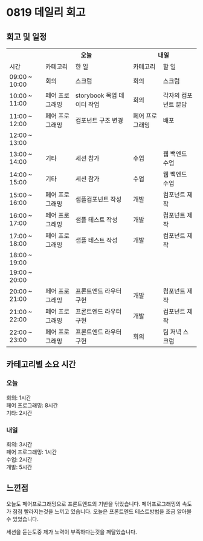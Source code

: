 # 0819 데일리 회고

## 회고 및 일정

  <table>
    <tr>
      <th></th>
      <th colspan="2">오늘</th>
      <th colspan="2">내일</th>
    </tr>
    <tr>
      <td>시간</td>
      <td>카테고리</td>
      <td>한 일</td>
      <td>카테고리</td>
      <td>할 일</td>
    </tr>
    <tr>
          <td>09:00 ~ 10:00</td>
          <td>회의</td>
          <td>스크럼</td>
          <td>회의</td>
          <td>스크럼</td>
        </tr><tr>
          <td>10:00 ~ 11:00</td>
          <td>페어 프로그래밍</td>
          <td>storybook 목업 데이터 작업</td>
          <td>회의</td>
          <td>각자의 컴포넌트 분담</td>
        </tr><tr>
          <td>11:00 ~ 12:00</td>
          <td>페어 프로그래밍</td>
          <td>컴포넌트 구조 변경 </td>
          <td>페어 프로그래밍</td>
          <td>배포</td>
        </tr><tr>
          <td>12:00 ~ 13:00</td>
          <td></td>
          <td></td>
          <td></td>
          <td></td>
        </tr><tr>
          <td>13:00 ~ 14:00</td>
          <td>기타</td>
          <td>세션 참가</td>
          <td>수업</td>
          <td>웹 백엔드 수업</td>
        </tr><tr>
          <td>14:00 ~ 15:00</td>
          <td>기타</td>
          <td>세션 참가</td>
          <td>수업</td>
          <td>웹 백엔드 수업</td>
        </tr><tr>
          <td>15:00 ~ 16:00</td>
          <td>페어 프로그래밍</td>
          <td>샘플컴포넌트 작성</td>
          <td>개발</td>
          <td>컴포넌트 제작</td>
        </tr><tr>
          <td>16:00 ~ 17:00</td>
          <td>페어 프로그래밍</td>
          <td>샘플 테스트 작성</td>
          <td>개발</td>
          <td>컴포넌트 제작</td>
        </tr><tr>
          <td>17:00 ~ 18:00</td>
          <td>페어 프로그래밍</td>
          <td>샘플 테스트 작성</td>
          <td>개발</td>
          <td>컴포넌트 제작</td>
        </tr><tr>
          <td>18:00 ~ 19:00</td>
          <td></td>
          <td></td>
          <td></td>
          <td></td>
        </tr><tr>
          <td>19:00 ~ 20:00</td>
          <td></td>
          <td></td>
          <td></td>
          <td></td>
        </tr><tr>
          <td>20:00 ~ 21:00</td>
          <td>페어 프로그래밍</td>
          <td>프론트엔드 라우터 구현</td>
          <td>개발</td>
          <td>컴포넌트 제작</td>
        </tr><tr>
          <td>21:00 ~ 22:00</td>
          <td>페어 프로그래밍</td>
          <td>프론트엔드 라우터 구현</td>
          <td>개발</td>
          <td>컴포넌트 제작</td>
        </tr><tr>
          <td>22:00 ~ 23:00</td>
          <td>페어 프로그래밍</td>
          <td>프론트엔드 라우터 구현</td>
          <td>회의</td>
          <td>팀 저녁 스크럼</td>
        </tr>
  </table>

## 카테고리별 소요 시간

### 오늘

회의: 1시간<br>페어 프로그래밍: 8시간<br>기타: 2시간

### 내일

회의: 3시간<br>페어 프로그래밍: 1시간<br>수업: 2시간<br>개발: 5시간

## 느낀점

오늘도 페어프로그래밍으로 프론트엔드의 기반을 닦았습니다. 페어프로그래밍의 속도가 점점 빨라지는것을 느끼고 있습니다.
오늘은 프론트엔드 테스트방법을 조금 알아볼 수 있었습니다.

세션을 듣는도중 제가 노력이 부족하다는것을 깨달았습니다.
